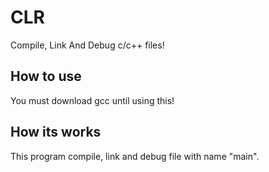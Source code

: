# CLR
Compile, Link And Debug c/c++ files!

## How to use
You must download gcc until using this!

## How its works
This program compile, link and debug file with name "main".
